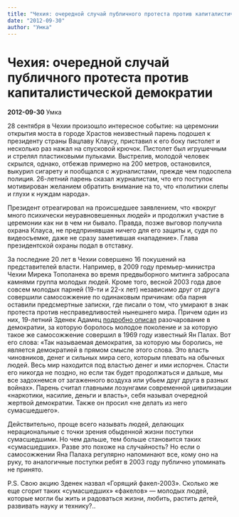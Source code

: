 ```yaml
---
title: "Чехия: очередной случай публичного протеста против капиталистической демократии"
date: "2012-09-30"
author: "Умка"
---
```


# Чехия: очередной случай публичного протеста против капиталистической демократии

**2012-09-30** Умка

28 сентября в Чехии произошло интересное событие: на церемонии открытия моста в городе Храстов неизвестный парень подошел к президенту страны Вацлаву Клаусу, приставил к его боку пистолет и несколько раз нажал на спусковой крючок. Пистолет был игрушечным и стрелял пластиковыми пульками. Выстрелив, молодой человек скрылся, однако, отбежав примерно на 200 метров, остановился, выкурил сигарету и пообщался с журналистами, прежде чем подоспела полиция. 26-летний парень сказал журналистам, что его поступок мотивирован желанием обратить внимание на то, что «политики слепы и глухи к нуждам народа».

Президент отреагировал на происшедшее заявлением, что «вокруг много психически неуравновешенных людей» и продолжил участие в церемонии как ни в чем ни бывало. Правда, позже выговор получила охрана Клауса, не предпринявшая ничего для его защиты и, судя по видеосъемке, даже не сразу заметившая «нападение». Глава президентской охраны подал в отставку.

За последние 20 лет в Чехии совершено 16 покушений на представителей власти. Например, в 2009 году премьер-министра Чехии Мирека Тополанека во время предвыборного митинга забросала камнями группа молодых людей. Кроме того, весной 2003 года двое совсем молодых парней (19-ти и 22-х лет) независимо друг от друга совершили самосожжение по одинаковым причинам: оба парня оставили предсмертные записки, где писали о том, что умирают в знак протеста против несправедливостей нынешнего мира. Причем один из них, 19-летний Зденек Адамец [подробно описал](http://www.newsru.com/world/02apr2003/chehia.html) разочарование в демократии, за которую боролось молодое поколение и за которую такое же самосожжение совершил в 1969 году известный Ян Палах. Вот его слова: «Так называемая демократия, за которую мы боролись, не является демократией в прямом смысле этого слова. Это власть чиновников, денег и сильных мира сего, которым плевать на обычных людей. Весь мир находится под властью денег и ими испорчен. Спасти его никогда не поздно, но если так будет продолжаться и дальше, мы все задохнемся от загаженного воздуха или убьем друг друга в разных войнах». Парень считал главными лозунгами современной цивилизации «наркотики, насилие, деньги и власть», себя называл очередной жертвой демократии. Также он просил «не делать из него сумасшедшего».

Действительно, проще всего называть людей, делающих нерациональные с точки зрения обыденной жизни поступки сумасшедшими. Но чем дальше, тем больше становится таких «сумасшедших». Разве это похоже на случайность? Но если о самосожжении Яна Палаха регулярно напоминают все, кому оно на руку, то аналогичные поступки ребят в 2003 году публично упоминать не принято.

P.S. Свою акцию Зденек назвал «Горящий факел-2003». Сколько же еще сгорит таких «сумасшедших» «факелов» — молодых людей, которые могли бы жить и радоваться жизни, любить, растить детей, развивать науку и технику?..